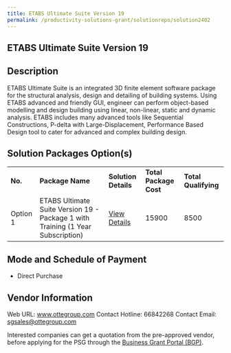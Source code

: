 ```yaml
---
title: ETABS Ultimate Suite Version 19
permalink: /productivity-solutions-grant/solutionrepo/solution2402
---
```


## ETABS Ultimate Suite Version 19

## Description

ETABS Ultimate Suite is an integrated 3D finite element software package for the structural analysis, design and detailing of building systems. Using ETABS advanced and friendly GUI, engineer can perform object-based modelling and design building using linear, non-linear, static and dynamic analysis. ETABS includes many advanced tools like Sequential Constructions, P-delta with Large-Displacement, Performance Based Design tool to cater for advanced and complex building design.

## Solution Packages Option(s)

<table>
<tr>
<td><b>No.</b></td>
<td><b>Package Name</b></td>
<td><b>Solution Details</b></td>
<td><b>Total Package Cost</b></td>
<td><b>Total Qualifying</b></td>
</tr>
<tr>
<td>Option 1</td>
<td>ETABS Ultimate Suite Version 19 - Package 1 with Training (1 Year Subscription)</td>
<td><a href='https://www.gobusiness.gov.sg/images/psg/Otte_International_20210040_Desensitised_Annex_3_Part_1.pdf'>View Details</a></td>
<td>15900</td>
<td>8500</td>
</tr>
</table>

## Mode and Schedule of Payment

 - Direct Purchase

## Vendor Information

 Web URL: www.ottegroup.com 
Contact Hotline: 66842268 
Contact Email: sgsales@ottegroup.com 


Interested companies can get a quotation from the pre-approved vendor, before applying for the PSG through the <a href='https://www.businessgrants.gov.sg/'>Business Grant Portal (BGP)</a>.

<script src="/jquery/resize-tables.js"></script>
